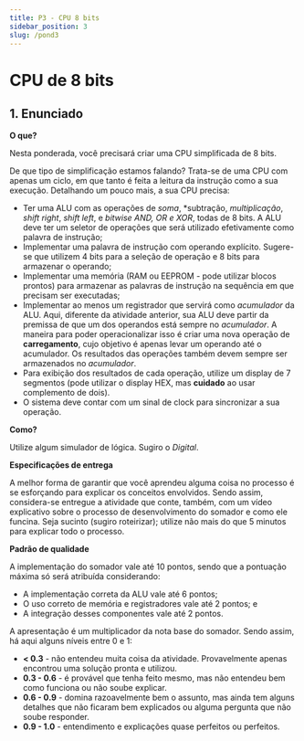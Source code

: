 ```yaml
---
title: P3 - CPU 8 bits
sidebar_position: 3
slug: /pond3
---
```


# CPU de 8 bits

## 1. Enunciado

**O que?**

Nesta ponderada, você precisará criar uma CPU simplificada de 8 bits. 

De que tipo de simplificação estamos falando? Trata-se de uma CPU com apenas um
ciclo, em que tanto é feita a leitura da instrução como a sua execução.
Detalhando um pouco mais, a sua CPU precisa:

* Ter uma ALU com as operações de *soma*, *subtração, *multiplicação*, *shift
  right*, *shift left*, e *bitwise AND, OR e XOR*, todas de 8 bits. A ALU deve
  ter um seletor de operações que será utilizado efetivamente como palavra de
  instrução;
* Implementar uma palavra de instrução com operando explícito. Sugere-se que
  utilizem 4 bits para a seleção de operação e 8 bits para armazenar o
  operando;
* Implementar uma memória (RAM ou EEPROM - pode utilizar blocos prontos) para
  armazenar as palavras de instrução na sequência em que precisam ser
  executadas;
* Implementar ao menos um registrador que servirá como *acumulador* da ALU.
  Aqui, diferente da atividade anterior, sua ALU deve partir da premissa de que
  um dos operandos está sempre no *acumulador*. A maneira para poder
  operacionalizar isso é criar uma nova operação de **carregamento**, cujo
  objetivo é apenas levar um operando até o acumulador. Os resultados das
  operações também devem sempre ser armazenados no *acumulador*.
* Para exibição dos resultados de cada operação, utilize um display de 7
  segmentos (pode utilizar o display HEX, mas **cuidado** ao usar complemento
  de dois).
* O sistema deve contar com um sinal de clock para sincronizar a sua operação.

**Como?**

Utilize algum simulador de lógica. Sugiro o *Digital*.

**Especificações de entrega**

A melhor forma de garantir que você aprendeu alguma coisa no processo é se
esforçando para explicar os conceitos envolvidos. Sendo assim, considera-se
entregue a atividade que conte, também, com um vídeo explicativo sobre o
processo de desenvolvimento do somador e como ele funcina. Seja sucinto (sugiro
roteirizar); utilize não mais do que 5 minutos para explicar todo o processo.

**Padrão de qualidade**

A implementação do somador vale até 10 pontos, sendo que a pontuação máxima só
será atribuída considerando:

* A implementação correta da ALU vale até 6 pontos;
* O uso correto de memória e registradores vale até 2 pontos; e
* A integração desses componentes vale até 2 pontos.

A apresentação é um multiplicador da nota base do somador. Sendo assim, há aqui
alguns níveis entre 0 e 1:

* **< 0.3** - não entendeu muita coisa da atividade. Provavelmente apenas
  encontrou uma solução pronta e utilizou.
* **0.3 - 0.6** - é provável que tenha feito mesmo, mas não entendeu bem como
  funciona ou não soube explicar.
* **0.6 - 0.9** - domina razoavelmente bem o assunto, mas ainda tem alguns
  detalhes que não ficaram bem explicados ou alguma pergunta que não soube
  responder.
* **0.9 - 1.0** - entendimento e explicações quase perfeitos ou perfeitos.
